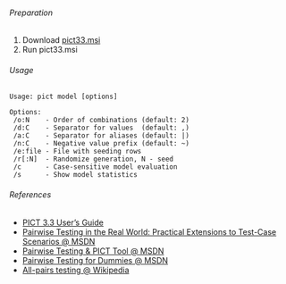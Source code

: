 ###### Preparation
1. Download [pict33.msi](http://download.microsoft.com/download/f/5/5/f55484df-8494-48fa-8dbd-8c6f76cc014b/pict33.msi)
2. Run pict33.msi

###### Usage
```batch
Usage: pict model [options]

Options:
 /o:N    - Order of combinations (default: 2)
 /d:C    - Separator for values  (default: ,)
 /a:C    - Separator for aliases (default: |)
 /n:C    - Negative value prefix (default: ~)
 /e:file - File with seeding rows
 /r[:N]  - Randomize generation, N - seed
 /c      - Case-sensitive model evaluation
 /s      - Show model statistics
```

###### References
* [PICT 3.3 User’s Guide](http://htmlpreview.github.io/?https://github.com/tatsuya/all-pairs/blob/master/official-user-guide.html)
* [Pairwise Testing in the Real World: Practical Extensions to Test-Case Scenarios @ MSDN](https://msdn.microsoft.com/en-us/library/cc150619.aspx)
* [Pairwise Testing & PICT Tool @ MSDN](http://blogs.msdn.com/b/nagasatish/archive/2006/11/30/pairwise-testing-pict-tool.aspx)
* [Pairwise Testing for Dummies @ MSDN](http://blogs.msdn.com/b/davfries/archive/2004/06/17/158900.aspx)
* [All-pairs testing @ Wikipedia](https://en.wikipedia.org/wiki/All-pairs_testing)
